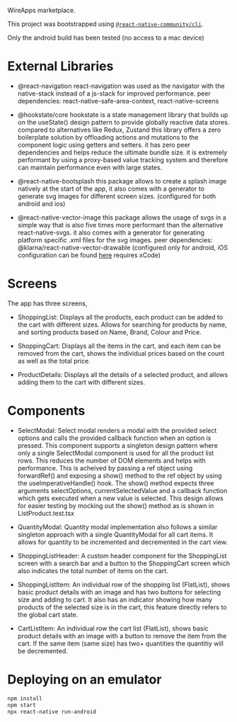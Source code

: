 WireApps marketplace.

This project was bootstrapped using [`@react-native-community/cli`](https://github.com/react-native-community/cli).

Only the android build has been tested (no access to a mac device)

# External Libraries

- @react-navigation
react-navigation was used as the navigator with the native-stack instead of a js-stack for improved performance.
peer dependencies: react-native-safe-area-context, react-native-screens

- @hookstate/core
hookstate is a state management library that builds up on the useState() design pattern to provide globally reactive data stores. compared to alternatives like Redux, Zustand this library offers a zero boilerplate solution by offloading actions and mutations to the component logic using getters and setters. it has zero peer dependencies and helps reduce the ultimate bundle size. it is extremely performant by using a proxy-based value tracking system and therefore can maintain performance even with large states.

- @react-native-bootsplash
this package allows to create a splash image natively at the start of the app, it also comes with a generator to generate svg images for different screen sizes.
(configured for both android and ios)

- @react-native-vector-image
this package allows the usage of svgs in a simple way that is also five times
more performant than the alternative react-native-svgs. it also comes with a generator for generating platform specific .xml files for the svg images.
peer dependencies: @klarna/react-native-vector-drawable
(configured only for android, iOS configuration can be found [here](https://www.npmjs.com/package/react-native-vector-image#ios) requires xCode)

# Screens

The app has three screens,

- ShoppingList: Displays all the products, each product can be added to the cart with different sizes. Allows for searching for products by name, and sorting products based on Name, Brand, Colour and Price.

- ShoppingCart: Displays all the items in the cart, and each item can be removed from the cart, shows the individual prices based on the count as well as the total price.

- ProductDetails: Displays all the details of a selected product, and allows adding them to the cart with different sizes.

# Components

- SelectModal: Select modal renders a modal with the provided select options and calls the provided callback function when an option is pressed.
This component supports a singleton design pattern where only a single SelectModal component is used for all the product list rows. This reduces the number of DOM elements and helps with performance.
This is acheived by passing a ref object using forwardRef() and exposing a show() method to the ref object by using the useImperativeHandle() hook.
The show() method expects three arguments selectOptions, currentSelectedValue and a callback function which gets executed when a new value is selected.
This design allows for easier testing by mocking out the show() method as is shown in ListProduct.test.tsx

- QuantityModal: Quantity modal implementation also follows a similar singleton approach with a single QuantityModal for all cart items. It allows for quantity to be incremented and decremented in the cart view.

- ShoppingListHeader: A custom header component for the ShoppingList screen with a search bar and a button to the ShoppingCart screen which also indicates the total number of items on the cart.

- ShoppingListItem: An individual row of the shopping list (FlatList), shows basic product details with an image and has two buttons for selecting size and adding to cart. It also has an indicator showing how many products of the selected size is in the cart, this feature directly refers to the global cart state.

- CartListItem: An individual row the cart list (FlatList), shows basic product details with an image with a button to remove the item from the cart. If the same item (same size) has two+ quantities the quantitiy will be decremented.




# Deploying on an emulator

```bash
npm install
npm start
npx react-native run-android

